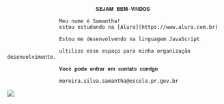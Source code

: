                                  𝐒𝐄𝐉𝐀𝐌 𝐁𝐄𝐌-𝐕𝐈N𝐃𝐎𝐒

                     Meu nome é Samantha! 
                     estou estudando na [Alura](https://www.alura.com.br)

                     Estou me desenvolvendo na linguagem JavaScript

                     ultilizo esse espaço para minha organização desenvolvimento.

                     𝐕𝐨𝐜ê 𝐩𝐨𝐝𝐞 𝐞𝐧𝐭𝐫𝐚𝐫 𝐞𝐦 𝐜𝐨𝐧𝐭𝐚𝐭𝐨 𝐜𝐨𝐦𝐢𝐠𝐨

                     moreira.silva.samantha@escola.pr.gov.br


![](https://i.pinimg.com/originals/39/a2/7b/39a27b3d61f99eb79278d9b2ee38fbc5.gif)

                                              

